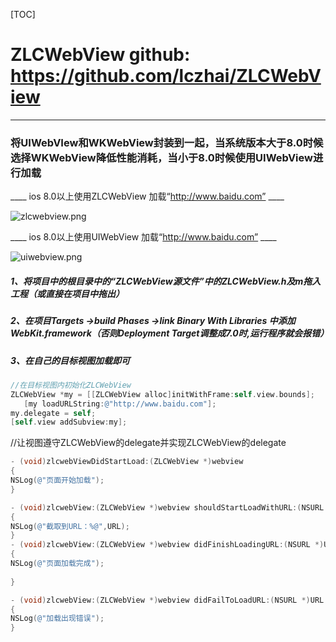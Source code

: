 [TOC]
#      ZLCWebView     github:  https://github.com/lczhai/ZLCWebView  
-----    

###  将UIWebVIew和WKWebView封装到一起，当系统版本大于8.0时候选择WKWebView降低性能消耗，当小于8.0时候使用UIWebView进行加载
 
 
 ____ ios 8.0以上使用ZLCWebView 加载“http://www.baidu.com” ____ 
     
 ![zlcwebview.png](http://upload-images.jianshu.io/upload_images/2312430-a6ea4a847b0e879d.png?imageMogr2/auto-orient/strip%7CimageView2/2/w/1240)
 
 
 ____ ios 8.0以上使用UIWebView 加载“http://www.baidu.com” ____ 
 
 ![uiwebview.png](http://upload-images.jianshu.io/upload_images/2312430-b509ba25268d018b.png?imageMogr2/auto-orient/strip%7CimageView2/2/w/1240)

 
 
 

##### 1、将项目中的根目录中的“ZLCWebView源文件”中的ZLCWebView.h及m拖入工程（或直接在项目中拖出）
 
##### 2、在项目Targets ->build Phases  ->link Binary With Libraries 中添加WebKit.framework（否则Deployment Target调整成7.0时,运行程序就会报错）

##### 3、在自己的目标视图加载即可

 
 ```objectivec
 //在目标视图内初始化ZLCWebView 
 ZLCWebView *my = [[ZLCWebView alloc]initWithFrame:self.view.bounds];
	[my loadURLString:@"http://www.baidu.com"];
 my.delegate = self;
 [self.view addSubview:my];
 ```
 
 //让视图遵守ZLCWebView的delegate并实现ZLCWebView的delegate
 
 ```objectivec
 - (void)zlcwebViewDidStartLoad:(ZLCWebView *)webview
 {
 NSLog(@"页面开始加载");
 }
 
 - (void)zlcwebView:(ZLCWebView *)webview shouldStartLoadWithURL:(NSURL *)URL
 {
 NSLog(@"截取到URL：%@",URL);
 }
 - (void)zlcwebView:(ZLCWebView *)webview didFinishLoadingURL:(NSURL *)URL
 {
 NSLog(@"页面加载完成");
	
 }
 
 - (void)zlcwebView:(ZLCWebView *)webview didFailToLoadURL:(NSURL *)URL error:(NSError *)error
 {
 NSLog(@"加载出现错误");
 }
 
 ```
 
 
 
 
 
 
